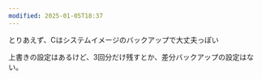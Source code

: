 ```yaml
---
modified: 2025-01-05T18:37
---
```

  

とりあえず、Cはシステムイメージのバックアップで大丈夫っぽい

  

上書きの設定はあるけど、3回分だけ残すとか、差分バックアップの設定はない。